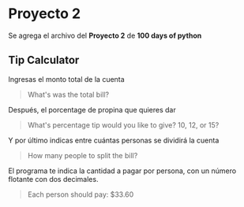 # Proyecto 2
Se agrega el archivo del **Proyecto 2** de **100 days of python**

## Tip Calculator

Ingresas el monto total de la cuenta
> What's was the total bill?

Después, el porcentage de propina que quieres dar

> What's percentage tip would you like to give? 10, 12, or 15?

Y por último indicas entre cuántas personas se dividirá la cuenta

> How many people to split the bill?

El programa te indica la cantidad a pagar por persona, con un número flotante con dos decimales.

> Each person should pay: $33.60
